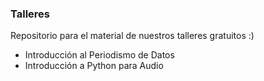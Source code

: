 ### Talleres 

Repositorio para el material de nuestros talleres gratuitos :)

- Introducción al Periodismo de Datos
- Introducción a Python para Audio


